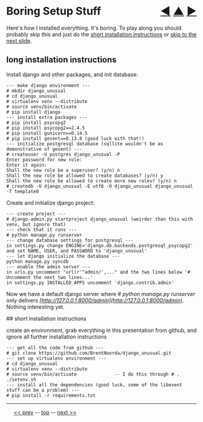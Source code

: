 Boring Setup Stuff <span style="float:right;">[&#x25C0;](02.md) [&#x25B2;](../README.md) [&#x25BA;](04.md)</span>
=========

Here's how I installed everything. It's boring. To play along you should probably skip this and just do the [short installation instructions](#short) or [skip to the next slide](04.md).

## long installation instructions

Install django and other packages, and init database:

    --- make django environment ---
    # mkdir django_unusual
    # cd django_unusual
    # virtualenv venv --distribute
    # source venv/bin/activate
    # pip install django
    --- install extra packages ---
    # pip install psycopg2
    # pip install psycopg2==2.4.5
    # pip install gunicorn==0.14.5
    # pip install gevent==0.13.8 (good luck with that!)
    --- initialize postgresql database (sqllite wouldn't be as demonstrative of gevent) ---
    # createuser -U postgres django_unusual -P
    Enter password for new role:
    Enter it again:
    Shall the new role be a superuser? (y/n) n
    Shall the new role be allowed to create databases? (y/n) y
    Shall the new role be allowed to create more new roles? (y/n) n
    # createdb -U django_unusual -E utf8 -O django_unusual django_unusual -T template0

Create and initialize django project:

    --- create project ---
    # django-admin.py startproject django_unusual (weirder than this with venv, but ignore that)
    --- check that it runs ---
    # python manage.py runserver
    --- change database settings for postgresql ---
    in settings.py change ENGINE='django.db.backends.postgresql_psycopg2' and set NAME, USER, and PASSWORD to 'django_unusual'
    --- let django initialize the database ---
    python manage.py syncdb
    --- enable the admin server ---
    in urls.py uncomment "url(r'^admin/',..." and the two lines below '# Uncomment the next two lines...'
    in settings.py INSTALLED_APPS uncomment 'django.contrib.admin'

Now we have a default django server where _# python manage.py runserver_ only delivers _[http://127.0.0.1:8000/admin](http://127.0.0.1:8000/admin)_. Nothing interesting yet.

<a name="short"/>
## short installation instructions

create an environment, grab everything in this presentation from github, and ignore all further installation instructions

    --- get all the code from github ---
    # git clone https://github.com/BrentNoorda/django_unusual.git
    --- set up virtualenv environment ---
    # cd django_unusual
    # virtualenv venv --distribute
    # source venv/bin/activate              -- I do this through # . ./setenv.sh
    --- install all the dependencies (good luck, some of the libevent stuff can be a problem) ---
    # pip install -r requirements.txt

------

&nbsp;&nbsp;&nbsp;&nbsp; [&lt;&lt; prev](02.md) -- [top](../README.md) -- [next &gt;&gt;](04.md)